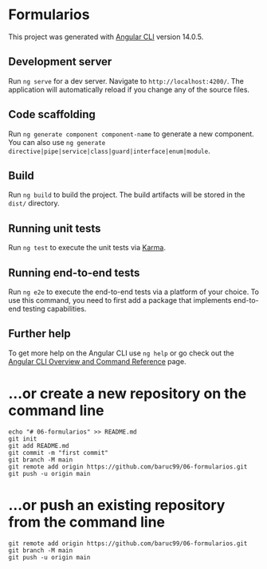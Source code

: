 # Formularios

This project was generated with [Angular CLI](https://github.com/angular/angular-cli) version 14.0.5.

## Development server

Run `ng serve` for a dev server. Navigate to `http://localhost:4200/`. The application will automatically reload if you change any of the source files.

## Code scaffolding

Run `ng generate component component-name` to generate a new component. You can also use `ng generate directive|pipe|service|class|guard|interface|enum|module`.

## Build

Run `ng build` to build the project. The build artifacts will be stored in the `dist/` directory.

## Running unit tests

Run `ng test` to execute the unit tests via [Karma](https://karma-runner.github.io).

## Running end-to-end tests

Run `ng e2e` to execute the end-to-end tests via a platform of your choice. To use this command, you need to first add a package that implements end-to-end testing capabilities.

## Further help

To get more help on the Angular CLI use `ng help` or go check out the [Angular CLI Overview and Command Reference](https://angular.io/cli) page.


# …or create a new repository on the command line
```
echo "# 06-formularios" >> README.md
git init
git add README.md
git commit -m "first commit"
git branch -M main
git remote add origin https://github.com/baruc99/06-formularios.git
git push -u origin main
```
# …or push an existing repository from the command line
```
git remote add origin https://github.com/baruc99/06-formularios.git
git branch -M main
git push -u origin main
```